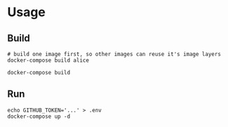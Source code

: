 # Usage

## Build
```
# build one image first, so other images can reuse it's image layers
docker-compose build alice

docker-compose build
```

## Run
```
echo GITHUB_TOKEN='...' > .env
docker-compose up -d
```
